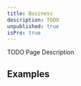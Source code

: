 ```yaml
---
title: Business
description: TODO
unpublished: true
isPro: true
---
```


TODO Page Description

## Examples
